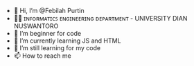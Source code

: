 - 👋 Hi, I’m @Febilah Purtin 
- 👨‍🎓 ɪɴꜰᴏʀᴍᴀᴛɪᴄꜱ ᴇɴɢɪɴᴇᴇʀɪɴɢ ᴅᴇᴘᴀʀᴛᴍᴇɴᴛ - UNIVERSITY DIAN NUSWANTORO
- 👀 I’m beginner for code 
- 🌱 I’m currently learning JS and HTML
- 💞️ I’m still learning for my code 
- 📫 How to reach me 

<!---
tempestss/tempestss is a ✨ special ✨ repository because its `README.md` (this file) appears on your GitHub profile.
You can click the Preview link to take a look at your changes.
--->
